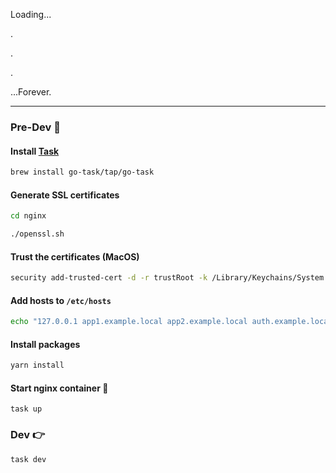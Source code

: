 Loading...

.

.

.

...Forever.

---

### Pre-Dev 🙌

#### Install [Task](https://taskfile.dev/#/installation)

```sh
brew install go-task/tap/go-task
```

#### Generate SSL certificates

```sh
cd nginx

./openssl.sh
```

#### Trust the certificates (MacOS)

```sh
security add-trusted-cert -d -r trustRoot -k /Library/Keychains/System.keychain localhost.crt
```

#### Add hosts to `/etc/hosts`

```sh
echo "127.0.0.1 app1.example.local app2.example.local auth.example.local" | sudo tee -a /etc/hosts > /dev/null
```

#### Install packages

```sh
yarn install
```

#### Start nginx container 🚀

```
task up
```

### Dev 👉

`task dev`
